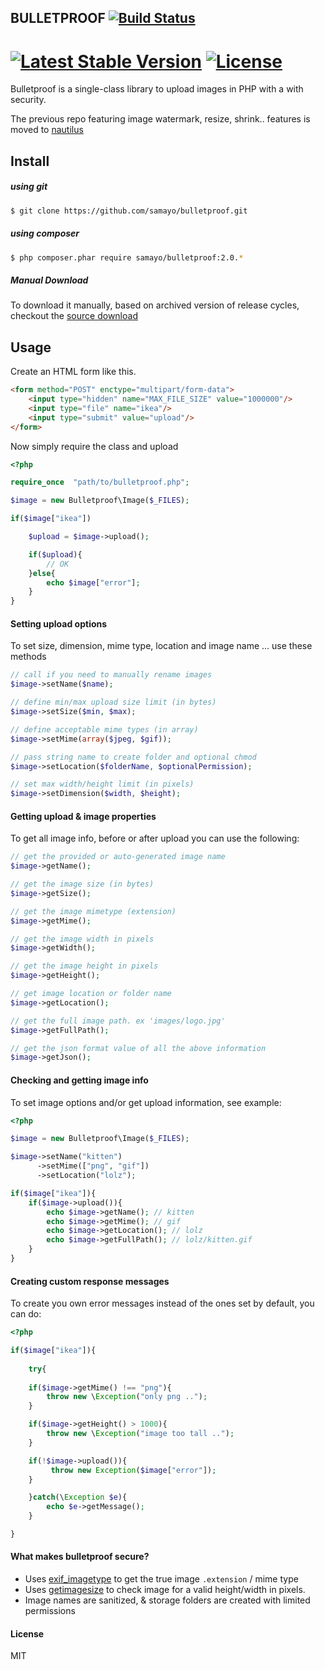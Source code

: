 ## BULLETPROOF [![Build Status](https://travis-ci.org/samayo/bulletproof.svg?branch=master)](https://travis-ci.org/samayo/bulletproof.svg?branch=master)
[![Latest Stable Version](https://poser.pugx.org/bullet-proof/image-uploader/v/stable.svg)](https://packagist.org/packages/bullet-proof/image-uploader)  [![License](https://poser.pugx.org/bullet-proof/image-uploader/license.svg)](https://packagist.org/packages/bullet-proof/image-uploader)
=======================================

Bulletproof is a single-class library to upload images in PHP with a with security.    

The previous repo featuring image watermark, resize, shrink.. features is moved to [nautilus][nautilus]

Install
-----

##### using git
```bash
$ git clone https://github.com/samayo/bulletproof.git
```
##### using composer
````bash
$ php composer.phar require samayo/bulletproof:2.0.*
````

##### Manual Download
To download it manually, based on archived version of release cycles, checkout the [source download][bulletproof_archive]

Usage
-----

Create an HTML form like this. 
````html
<form method="POST" enctype="multipart/form-data">
	<input type="hidden" name="MAX_FILE_SIZE" value="1000000"/>
	<input type="file" name="ikea"/>
	<input type="submit" value="upload"/>
</form>
````
Now simply require the class and upload
````php 
<?php

require_once  "path/to/bulletproof.php";

$image = new Bulletproof\Image($_FILES);

if($image["ikea"])

	$upload = $image->upload(); 

	if($upload){
		// OK
	}else{
		echo $image["error"]; 
	}
}
````
#### Setting upload options
To set size, dimension, mime type, location and image name ... use these methods 
````php  
// call if you need to manually rename images
$image->setName($name); 

// define min/max upload size limit (in bytes) 
$image->setSize($min, $max); 

// define acceptable mime types (in array)
$image->setMime(array($jpeg, $gif));  

// pass string name to create folder and optional chmod 
$image->setLocation($folderName, $optionalPermission); 

// set max width/height limit (in pixels)
$image->setDimension($width, $height);  
````

#### Getting upload & image properties
To get all image info, before or after upload you can use the following:
````php 
// get the provided or auto-generated image name
$image->getName();

// get the image size (in bytes)
$image->getSize();

// get the image mimetype (extension)
$image->getMime();

// get the image width in pixels
$image->getWidth();

// get the image height in pixels
$image->getHeight();

// get image location or folder name
$image->getLocation();

// get the full image path. ex 'images/logo.jpg'
$image->getFullPath();

// get the json format value of all the above information
$image->getJson();
````
#### Checking and getting image info
To set image options and/or get upload information, see example: 
````php 
<?php 

$image = new Bulletproof\Image($_FILES);

$image->setName("kitten")
      ->setMime(["png", "gif"])
      ->setLocation("lolz");

if($image["ikea"]){
	if($image->upload()){
		echo $image->getName(); // kitten
		echo $image->getMime(); // gif
		echo $image->getLocation(); // lolz
		echo $image->getFullPath(); // lolz/kitten.gif
	}
}
```` 
#### Creating custom response messages
To create you own error messages instead of the ones set by default, you can do:
````php 
<?php  

if($image["ikea"]){
	
	try{
		
	if($image->getMime() !== "png"){
		throw new \Exception("only png ..");
	}

	if($image->getHeight() > 1000){
		throw new \Exception("image too tall ..");
	}

	if(!$image->upload()){
		 throw new Exception($image["error"]);
	}

	}catch(\Exception $e){
		echo $e->getMessage(); 
	}

}
````
#### What makes bulletproof secure? 
* Uses [exif_imagetype][exif_imagetype_link] to get the true image `.extension` / mime type
* Uses [getimagesize][getimagesize_link] to check image for a valid height/width in pixels.
* Image names are sanitized, & storage folders are created with limited permissions

#### License  
MIT

[bulletproof_archive]: http://github.com/samayo/bulletproof/releases
[nautilus]: http://github.com/samayo/nautilus
[exif_imagetype_link]: http://php.net/manual/de/function.exif-imagetype.php
[getimagesize_link]: http://php.net/manual/en/function.getimagesize.php